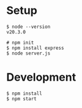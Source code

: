 # Setup

```
$ node --version
v20.3.0

# npm init
$ npm install express
$ node server.js
```

# Development

```
$ npm install
$ npm start
```